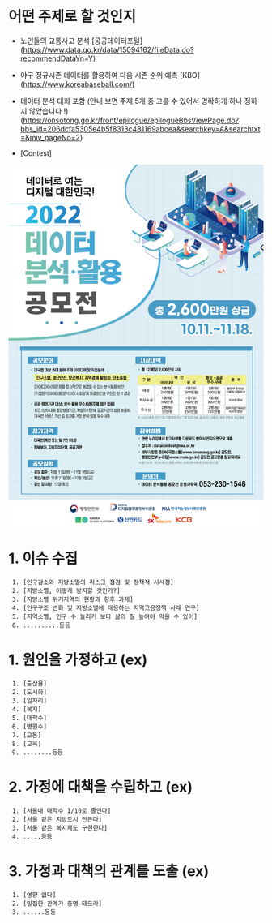 
# 어떤 주제로 할 것인지

+ 노인들의 교통사고 분석
   [공공데이터포털] (https://www.data.go.kr/data/15094162/fileData.do?recommendDataYn=Y)

+ 야구 정규시즌 데이터를 활용하여 다음 시즌 순위 예측
   [KBO] (https://www.koreabaseball.com/)


+ 데이터 분석 대회 포함 (안내 보면 주제 5개 중 고를 수 있어서 명확하게 하나 정하지 않았습니다 !) (https://onsotong.go.kr/front/epilogue/epilogueBbsViewPage.do?bbs_id=206dcfa5305e4b5f8313c481169abcea&searchkey=A&searchtxt=&miv_pageNo=2)
  
+ [Contest]
 <img src="./malripo/data/img/Contest.jpg">

# 1. 이슈 수집
     1. [인구감소와 지방소멸의 리스크 점검 및 정책적 시사점]
     2. [지방소멸, 어떻게 방지할 것인가?]
     3. [지방소멸 위기지역의 현황과 향후 과제] 
     4. [인구구조 변화 및 지방소멸에 대응하는 지역고용정책 사례 연구]
     5. [지역소멸, 인구 수 늘리기 보다 삶의 질 높여야 막을 수 있어]
     6. ..........등등
   
# 1. 원인을 가정하고 (ex)
     1. [출산율]
     2. [도시화]
     3. [일자리]
     4. [복지]
     5. [대학수]
     6. [병원수]
     7. [교통]
     8. [교육]
     9. ........등등
   
# 2. 가정에 대책을 수립하고 (ex)
     1. [서울내 대학수 1/10로 줄인다]
     2. [서울 같은 지방도시 만든다]
     3. [서울 같은 복지제도 구현한다]
     4. .....등등

# 3. 가정과 대책의 관계를 도출 (ex)
     1. [영향 없다]
     2. [밀접한 관계가 증명 돼드라]
     3. ......등등
 
